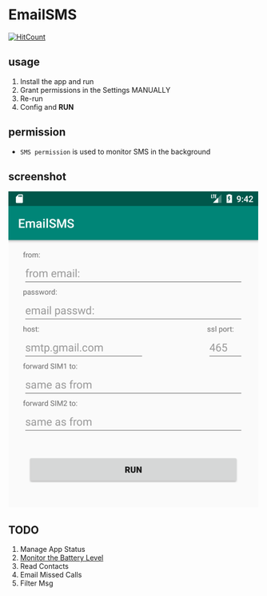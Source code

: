 # EmailSMS
[![HitCount](http://hits.dwyl.com/dianyij/EmailSMS.svg)](http://hits.dwyl.com/dianyij/EmailSMS)
## usage
1. Install the app and run
2. Grant permissions in the Settings MANUALLY
3. Re-run
4. Config and **RUN**

## permission
- `SMS permission` is used to monitor SMS in the background

## screenshot
![screenshot](screenshot1.png)


## TODO
1. Manage App Status
1. [Monitor the Battery Level](https://developer.android.com/training/monitoring-device-state/battery-monitoring)
1. Read Contacts
1. Email Missed Calls
1. Filter Msg
